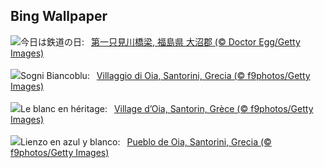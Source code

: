 ## Bing Wallpaper
![](https://www.bing.com/th?id=OHR.RailwayDay2025_JA-JP0346908442_UHD.jpg&w=1000)今日は鉄道の日:&nbsp;&ensp;[第一只見川橋梁, 福島県 大沼郡 (© Doctor Egg/Getty Images)](https://www.bing.com/th?id=OHR.RailwayDay2025_JA-JP0346908442_UHD.jpg)
<br><br/>
![](https://www.bing.com/th?id=OHR.OiaSantorini_IT-IT9704470316_UHD.jpg&w=1000)Sogni Biancoblu:&nbsp;&ensp;[Villaggio di Oia, Santorini, Grecia (© f9photos/Getty Images)](https://www.bing.com/th?id=OHR.OiaSantorini_IT-IT9704470316_UHD.jpg)
<br><br/>
![](https://www.bing.com/th?id=OHR.OiaSantorini_FR-FR2366635460_UHD.jpg&w=1000)Le blanc en héritage:&nbsp;&ensp;[Village d’Oia, Santorin, Grèce (© f9photos/Getty Images)](https://www.bing.com/th?id=OHR.OiaSantorini_FR-FR2366635460_UHD.jpg)
<br><br/>
![](https://www.bing.com/th?id=OHR.OiaSantorini_ES-ES1170312678_UHD.jpg&w=1000)Lienzo en azul y blanco:&nbsp;&ensp;[Pueblo de Oia, Santorini, Grecia (© f9photos/Getty Images)](https://www.bing.com/th?id=OHR.OiaSantorini_ES-ES1170312678_UHD.jpg)
<br><br/>
